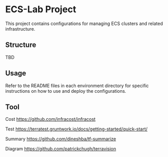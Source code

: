 # ECS-Lab Project

This project contains configurations for managing ECS clusters and related infrastructure.

## Structure

TBD

## Usage

Refer to the README files in each environment directory for specific instructions on how to use and deploy the configurations.

## Tool

Cost
https://github.com/infracost/infracost

Test
https://terratest.gruntwork.io/docs/getting-started/quick-start/

Summary
https://github.com/dineshba/tf-summarize

Diagram
https://github.com/patrickchugh/terravision
